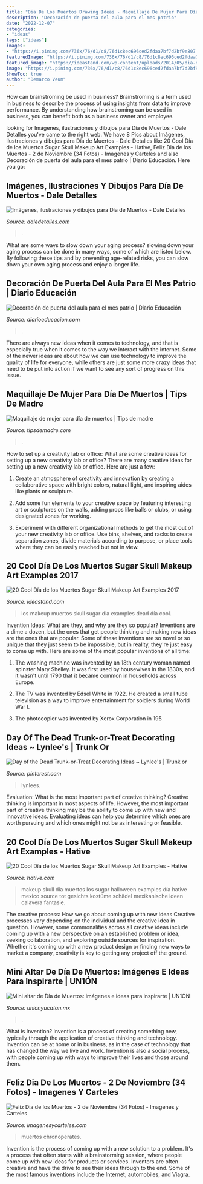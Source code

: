 ```yaml
---
title: "Dia De Los Muertos Drawing Ideas - Maquillaje De Mujer Para Día De Muertos"
description: "Decoración de puerta del aula para el mes patrio"
date: "2022-12-07"
categories:
- "ideas"
tags: ["ideas"]
images:
- "https://i.pinimg.com/736x/76/d1/c8/76d1c8ec696ced2fdaa7bf7d2bf9e807.jpg"
featuredImage: "https://i.pinimg.com/736x/76/d1/c8/76d1c8ec696ced2fdaa7bf7d2bf9e807.jpg"
featured_image: "https://ideastand.com/wp-content/uploads/2014/05/dia-de-los-muertos/11-day-of-the-dead-make-up.jpg"
image: "https://i.pinimg.com/736x/76/d1/c8/76d1c8ec696ced2fdaa7bf7d2bf9e807.jpg"
ShowToc: true
author: "Demarco Veum"
---
```



How can brainstroming be used in business?
Brainstroming is a term used in business to describe the process of using insights from data to improve performance. By understanding how brainstroming can be used in business, you can benefit both as a business owner and employee.

	

		
looking for Imágenes, ilustraciones y dibujos para Día de Muertos - Dale Detalles you've came to the right web. We have 8 Pics about Imágenes, ilustraciones y dibujos para Día de Muertos - Dale Detalles like 20 Cool Día de los Muertos Sugar Skull Makeup Art Examples - Hative, Feliz Dia de los Muertos - 2 de Noviembre (34 Fotos) - Imagenes y Carteles and also Decoración de puerta del aula para el mes patrio | Diario Educación. Here you go:
		
    
## Imágenes, Ilustraciones Y Dibujos Para Día De Muertos - Dale Detalles

<img loading=lazy src="https://i0.wp.com/www.daledetalles.com/wp-content/uploads/2013/10/calaveritas41.jpg?resize=460%2C640" onerror="this.onerror=null;this.src='https://tse1.mm.bing.net/th?id=OIP.193cdaAJ0kPSs8qpDNtXuAAAAA&amp;pid=15.1';" alt="Imágenes, ilustraciones y dibujos para Día de Muertos - Dale Detalles">

_Source: daledetalles.com_

>. 

	

What are some ways to slow down your aging process?
slowing down your aging process can be done in many ways, some of which are listed below. By following these tips and by preventing age-related risks, you can slow down your own aging process and enjoy a longer life.

    
## Decoración De Puerta Del Aula Para El Mes Patrio | Diario Educación

<img loading=lazy src="https://diarioeducacion.com/wp-content/uploads/2018/08/puertas-independencia-2.jpg" onerror="this.onerror=null;this.src='https://tse1.mm.bing.net/th?id=OIP.iLieK3PYLsTLF9UngNv4kgHaNK&amp;pid=15.1';" alt="Decoración de puerta del aula para el mes patrio | Diario Educación">

_Source: diarioeducacion.com_

>. 

	

There are always new ideas when it comes to technology, and that is especially true when it comes to the way we interact with the internet. Some of the newer ideas are about how we can use technology to improve the quality of life for everyone, while others are just some more crazy ideas that need to be put into action if we want to see any sort of progress on this issue.

    
## Maquillaje De Mujer Para Día De Muertos | Tips De Madre

<img loading=lazy src="https://tipsdemadre.com/wp-content/uploads/2015/10/diade-muertos-makeup.jpg" onerror="this.onerror=null;this.src='https://tse4.mm.bing.net/th?id=OIP.uayURbxq4ND37VAkKZeBiAHaLH&amp;pid=15.1';" alt="Maquillaje de mujer para día de muertos | Tips de madre">

_Source: tipsdemadre.com_

>. 

	

How to set up a creativity lab or office: What are some creative ideas for setting up a new creativity lab or office?
There are many creative ideas for setting up a new creativity lab or office. Here are just a few: 
1. Create an atmosphere of creativity and innovation by creating a collaborative space with bright colors, natural light, and inspiring aides like plants or sculpture.

2. Add some fun elements to your creative space by featuring interesting art or sculptures on the walls, adding props like balls or clubs, or using designated zones for working.

3. Experiment with different organizational methods to get the most out of your new creativity lab or office. Use bins, shelves, and racks to create separation zones, divide materials according to purpose, or place tools where they can be easily reached but not in view.

    
## 20 Cool Día De Los Muertos Sugar Skull Makeup Art Examples 2017

<img loading=lazy src="https://ideastand.com/wp-content/uploads/2014/05/dia-de-los-muertos/11-day-of-the-dead-make-up.jpg" onerror="this.onerror=null;this.src='https://tse3.mm.bing.net/th?id=OIP.RAcfF7n2-vRDyyR8OlxolQHaJ0&amp;pid=15.1';" alt="20 Cool Día de los Muertos Sugar Skull Makeup Art Examples 2017">

_Source: ideastand.com_

>los makeup muertos skull sugar dia examples dead día cool. 

	

Invention Ideas: What are they, and why are they so popular?
Inventions are a dime a dozen, but the ones that get people thinking and making new ideas are the ones that are popular. Some of these inventions are so novel or so unique that they just seem to be impossible, but in reality, they're just easy to come up with. Here are some of the most popular inventions of all time: 
1. The washing machine was invented by an 18th century woman named spinster Mary Shelley. It was first used by housewives in the 1830s, and it wasn't until 1790 that it became common in households across Europe.

2. The TV was invented by Edsel White in 1922. He created a small tube television as a way to improve entertainment for soldiers during World War I.

3. The photocopier was invented by Xerox Corporation in 195
    
## Day Of The Dead Trunk-or-Treat Decorating Ideas ~ Lynlee&#039;s | Trunk Or

<img loading=lazy src="https://i.pinimg.com/736x/76/d1/c8/76d1c8ec696ced2fdaa7bf7d2bf9e807.jpg" onerror="this.onerror=null;this.src='https://tse1.mm.bing.net/th?id=OIP.0MUHVhW09NPG9AnDtuffRwHaKk&amp;pid=15.1';" alt="Day of the Dead Trunk-or-Treat Decorating Ideas ~ Lynlee&#039;s | Trunk or">

_Source: pinterest.com_

>lynlees. 

	

Evaluation: What is the most important part of creative thinking?
Creative thinking is important in most aspects of life. However, the most important part of creative thinking may be the ability to come up with new and innovative ideas. Evaluating ideas can help you determine which ones are worth pursuing and which ones might not be as interesting or feasible.

    
## 20 Cool Día De Los Muertos Sugar Skull Makeup Art Examples - Hative

<img loading=lazy src="https://hative.com/wp-content/uploads/2014/05/dia-de-los-muertos/8-sugar-skull-makeup.jpg" onerror="this.onerror=null;this.src='https://tse4.mm.bing.net/th?id=OIP.lzRPEyZIIzBzMYTWiATi5wAAAA&amp;pid=15.1';" alt="20 Cool Día de los Muertos Sugar Skull Makeup Art Examples - Hative">

_Source: hative.com_

>makeup skull dia muertos los sugar halloween examples día hative mexico source tot gesichts kostüme schädel mexikanische ideen calavera fantasie. 

	

The creative process: How we go about coming up with new ideas
Creative processes vary depending on the individual and the creative idea in question. However, some commonalities across all creative ideas include coming up with a new perspective on an established problem or idea, seeking collaboration, and exploring outside sources for inspiration. Whether it's coming up with a new product design or finding new ways to market a company, creativity is key to getting any project off the ground.

    
## Mini Altar De Día De Muertos: Imágenes E Ideas Para Inspirarte | UN1ÓN

<img loading=lazy src="https://www.unionyucatan.mx/sites/default/files/styles/galeria/public/field/image/mini-altar-muertos-como-hacerlo.jpg?itok=_PbQ_Wfu" onerror="this.onerror=null;this.src='https://tse1.mm.bing.net/th?id=OIP.3SZvpaP0A5N82ppWnLP2uwHaEK&amp;pid=15.1';" alt="Mini altar de Día de Muertos: imágenes e ideas para inspirarte | UN1ÓN">

_Source: unionyucatan.mx_

>. 

	

What is Invention?
Invention is a process of creating something new, typically through the application of creative thinking and technology. Invention can be at home or in business, as in the case of technology that has changed the way we live and work. Invention is also a social process, with people coming up with ways to improve their lives and those around them.

    
## Feliz Dia De Los Muertos - 2 De Noviembre (34 Fotos) - Imagenes Y Carteles

<img loading=lazy src="http://4.bp.blogspot.com/-J_qUEBy5c8w/UmejDrfaVwI/AAAAAAAAfps/f--QGDNfq8M/s1600/dia_de_los_muertos_by_chronoperates-d49cj6e.jpg" onerror="this.onerror=null;this.src='https://tse1.mm.bing.net/th?id=OIP.E4Vvj8FPleXzLEgAVWwDKgHaLH&amp;pid=15.1';" alt="Feliz Dia de los Muertos - 2 de Noviembre (34 Fotos) - Imagenes y Carteles">

_Source: imagenesycarteles.com_

>muertos chronoperates. 

	

Invention is the process of coming up with a new solution to a problem. It's a process that often starts with a brainstorming session, where people come up with new ideas for products or services. Inventors are often creative and have the drive to see their ideas through to the end. Some of the most famous inventions include the Internet, automobiles, and Viagra.

